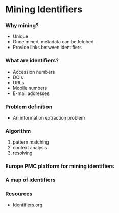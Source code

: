 # Mining Identifiers

### Why mining?

* Unique
* Once mined, metadata can be fetched.
* Provide links between identifiers

### What are identifiers?

* Accession numbers
* DOIs
* URLs
* Mobile numbers
* E-mail addresses

### Problem definition

* An information extraction problem

### Algorithm

1. pattern matching
2. context analysis
3. resolving

### Europe PMC platform for mining identifiers

### A map of identifiers

### Resources

* Identifiers.org

